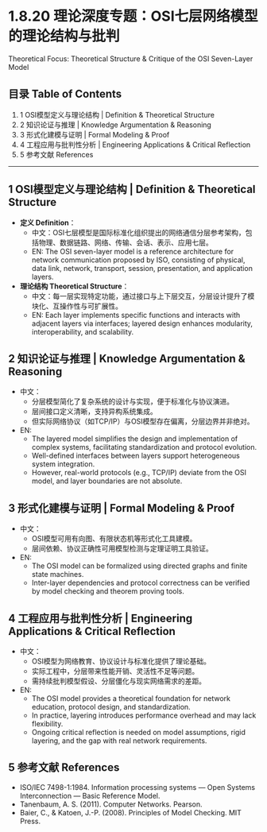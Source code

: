# 1.8.20 理论深度专题：OSI七层网络模型的理论结构与批判

Theoretical Focus: Theoretical Structure & Critique of the OSI Seven-Layer Model

## 目录 Table of Contents

1. 1 OSI模型定义与理论结构 | Definition & Theoretical Structure
2. 2 知识论证与推理 | Knowledge Argumentation & Reasoning
3. 3 形式化建模与证明 | Formal Modeling & Proof
4. 4 工程应用与批判性分析 | Engineering Applications & Critical Reflection
5. 5 参考文献 References

---

## 1 OSI模型定义与理论结构 | Definition & Theoretical Structure

- **定义 Definition**：
  - 中文：OSI七层模型是国际标准化组织提出的网络通信分层参考架构，包括物理、数据链路、网络、传输、会话、表示、应用七层。
  - EN: The OSI seven-layer model is a reference architecture for network communication proposed by ISO, consisting of physical, data link, network, transport, session, presentation, and application layers.
- **理论结构 Theoretical Structure**：
  - 中文：每一层实现特定功能，通过接口与上下层交互，分层设计提升了模块化、互操作性与可扩展性。
  - EN: Each layer implements specific functions and interacts with adjacent layers via interfaces; layered design enhances modularity, interoperability, and scalability.

## 2 知识论证与推理 | Knowledge Argumentation & Reasoning

- 中文：
  - 分层模型简化了复杂系统的设计与实现，便于标准化与协议演进。
  - 层间接口定义清晰，支持异构系统集成。
  - 但实际网络协议（如TCP/IP）与OSI模型存在偏离，分层边界并非绝对。
- EN:
  - The layered model simplifies the design and implementation of complex systems, facilitating standardization and protocol evolution.
  - Well-defined interfaces between layers support heterogeneous system integration.
  - However, real-world protocols (e.g., TCP/IP) deviate from the OSI model, and layer boundaries are not absolute.

## 3 形式化建模与证明 | Formal Modeling & Proof

- 中文：
  - OSI模型可用有向图、有限状态机等形式化工具建模。
  - 层间依赖、协议正确性可用模型检测与定理证明工具验证。
- EN:
  - The OSI model can be formalized using directed graphs and finite state machines.
  - Inter-layer dependencies and protocol correctness can be verified by model checking and theorem proving tools.

## 4 工程应用与批判性分析 | Engineering Applications & Critical Reflection

- 中文：
  - OSI模型为网络教育、协议设计与标准化提供了理论基础。
  - 实际工程中，分层带来性能开销、灵活性不足等问题。
  - 需持续批判模型假设、分层僵化与现实网络需求的差距。
- EN:
  - The OSI model provides a theoretical foundation for network education, protocol design, and standardization.
  - In practice, layering introduces performance overhead and may lack flexibility.
  - Ongoing critical reflection is needed on model assumptions, rigid layering, and the gap with real network requirements.

## 5 参考文献 References

- ISO/IEC 7498-1:1984. Information processing systems — Open Systems Interconnection — Basic Reference Model.
- Tanenbaum, A. S. (2011). Computer Networks. Pearson.
- Baier, C., & Katoen, J.-P. (2008). Principles of Model Checking. MIT Press.

